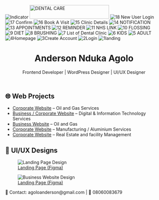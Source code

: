 ![Indicator](https://github.com/user-attachments/assets/b1665b85-9bcb-4abe-aeeb-4ef6ca0da160)
<img width="254" height="44" alt="DENTAL CARE" src="https://github.com/user-attachments/assets/e1678ccd-c916-4996-92b1-e11c1e5fd26f" />
![18  New User Login](https://github.com/user-attachments/assets/3300a085-6615-4843-993c-0a467a446024)
![17  Confirm](https://github.com/user-attachments/assets/06d0a351-dc96-4310-9990-57fd7f6fc4df)
![16  Book A Visit](https://github.com/user-attachments/assets/99c292ff-acc7-4a17-9605-2d61f72c893e)
![15  Clinic Details](https://github.com/user-attachments/assets/2b17302a-176b-4eac-bada-9dfb0b2bd3b1)
![14  NOTIFICATION](https://github.com/user-attachments/assets/3f06ae29-d12b-4eb6-8e02-4d011ff94b94)
![13  APPOINTMENTS](https://github.com/user-attachments/assets/5a89c0bc-430c-41ad-96c5-cb6e583194a1)
![12  REMINDER](https://github.com/user-attachments/assets/476b3732-46c6-4a3c-b232-542aa512d358)
![11  NHS LINK](https://github.com/user-attachments/assets/1c288eaa-2418-4c42-bea2-fd6231dcbe17)
![10  FLOSSING](https://github.com/user-attachments/assets/4cc27949-e3a7-483a-8eb5-c36701790ff3)
![9  DIET](https://github.com/user-attachments/assets/402eef34-f43f-4769-8df0-78e0f7129ead)
![8  BRUSHING](https://github.com/user-attachments/assets/fc3a025c-9cb9-4e9c-b648-f545ebb1acd6)
![7  List of Dental Clinic](https://github.com/user-attachments/assets/5adaf592-df1c-4df3-ab3d-ca7eefaad9e9)
![6  KIDS](https://github.com/user-attachments/assets/90786101-4d03-40fd-a5a6-7ccec265f48a)
![5  ADULT](https://github.com/user-attachments/assets/d3d722d1-660e-4d7b-adeb-dbedc603e954)
![4Homepage](https://github.com/user-attachments/assets/cfdc4af4-996c-414a-af44-c778ec6f3002)
![3Create Account](https://github.com/user-attachments/assets/8066fb44-dea4-4bf9-82d1-c85c2fe1284c)
![2Login](https://github.com/user-attachments/assets/058b946c-72b7-4384-af84-fb885b78d408)
![1landing](https://github.com/user-attachments/assets/ea578114-d40f-4d12-8b2f-e6e0a2ed3590)
<!DOCTYPE html>
<html lang="en">
<head>
  <meta charset="UTF-8">
  <meta name="viewport" content="width=device-width, initial-scale=1.0">
  <title>Anderson Agolo - Portfolio</title>
  <link rel="stylesheet" href="style.css">
</head>
<body>
  <header>
    <h1>Anderson Nduka Agolo</h1>
    <p>Frontend Developer | WordPress Designer | UI/UX Designer</p>
  </header>

  <section>
    <h2>🌐 Web Projects</h2>
    <ul>
      <li><a href="https://clarkefire.uk/" target="_blank">Corporate Website</a> – Oil and Gas Services</li>
      <li><a href="https://logiconesolution.com/" target="_blank">Business / Corporate Website</a> – Digital & Information Technology Services</li>
      <li><a href="https://owenlinkworld.com/" target="_blank">Business Website</a> – Oil and Gas</li>
      <li><a href="https://visionaluminiumgroup.com/" target="_blank">Corporate Website</a> – Manufacturing / Aluminium Services</li>
      <li><a href="https://propertymindsng.com/" target="_blank">Corporate Website</a> – Real Estate and facility Management</li>
    </ul>
  </section>

  <section>
    <h2>🎨 UI/UX Designs</h2>
    <div class="designs">
      <figure>
        <img src="assets/1landing.jpg" alt="Landing Page Design">
        <figcaption><a href="https://www.figma.com/proto/0449d2Orh2gTZXAhgwrI7g/Dissertation-Work?node-id=47-319&t=9oo2aT0bV8ojr6g8-1&scaling=scale-down&content-scaling=fixed&page-id=0%3A1&starting-point-node-id=47%3A319" 
            target="_blank">Landing Page (Figma)</a></figcaption>
      </figure>
      <figure>
        <img src="https://github.com/user-attachments/assets/ea578114-d40f-4d12-8b2f-e6e0a2ed3590" alt="Business Website Design">
         <figcaption><a href="https://www.figma.com/proto/0449d2Orh2gTZXAhgwrI7g/Dissertation-Work?node-id=47-319&t=9oo2aT0bV8ojr6g8-1&scaling=scale-down&content-scaling=fixed&page-id=0%3A1&starting-point-node-id=47%3A319" 
            target="_blank">Landing Page (Figma)</a></figcaption>
      </figure>
    </div>
  </section>

  <footer>
    <p>📧 Contact: agoloanderson@gmail.com | 📱 08060083679</p>
  </footer>
</body>
</html>
